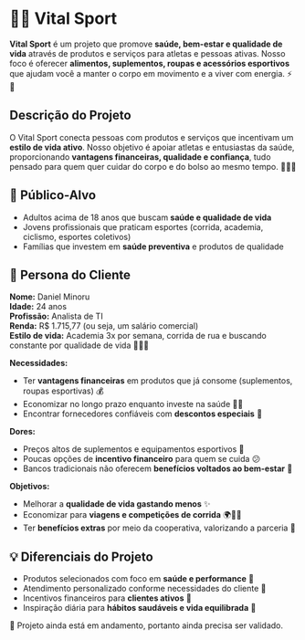 # 🏃‍♂️ Vital Sport

**Vital Sport** é um projeto que promove **saúde, bem-estar e qualidade de vida** através de produtos e serviços para atletas e pessoas ativas. Nosso foco é oferecer **alimentos, suplementos, roupas e acessórios esportivos** que ajudam você a manter o corpo em movimento e a viver com energia. ⚡💪


## Descrição do Projeto
O Vital Sport conecta pessoas com produtos e serviços que incentivam um **estilo de vida ativo**. Nosso objetivo é apoiar atletas e entusiastas da saúde, proporcionando **vantagens financeiras, qualidade e confiança**, tudo pensado para quem quer cuidar do corpo e do bolso ao mesmo tempo. 🥗🏋️‍♂️


## 🎯 Público-Alvo
- Adultos acima de 18 anos que buscam **saúde e qualidade de vida**  
- Jovens profissionais que praticam esportes (corrida, academia, ciclismo, esportes coletivos)  
- Famílias que investem em **saúde preventiva** e produtos de qualidade  


## 👤 Persona do Cliente
**Nome:** Daniel Minoru  
**Idade:** 24 anos  
**Profissão:** Analista de TI  
**Renda:** R$ 1.715,77 (ou seja, um salário comercial)  
**Estilo de vida:** Academia 3x por semana, corrida de rua e buscando constante por qualidade de vida 🏃‍♂️💚  

**Necessidades:**  
- Ter **vantagens financeiras** em produtos que já consome (suplementos, roupas esportivas) 💰  
- Economizar no longo prazo enquanto investe na saúde 🏋️‍♂️  
- Encontrar fornecedores confiáveis com **descontos especiais** 🛒  

**Dores:**  
- Preços altos de suplementos e equipamentos esportivos 💸  
- Poucas opções de **incentivo financeiro** para quem se cuida 😕  
- Bancos tradicionais não oferecem **benefícios voltados ao bem-estar** 🏦  

**Objetivos:**  
- Melhorar a **qualidade de vida gastando menos** ✨  
- Economizar para **viagens e competições de corrida** 🌍🏃‍♂️  
- Ter **benefícios extras** por meio da cooperativa, valorizando a parceria 🤝  


## 💡 Diferenciais do Projeto
- Produtos selecionados com foco em **saúde e performance** 💪  
- Atendimento personalizado conforme necessidades do cliente 🎯  
- Incentivos financeiros para **clientes ativos** 🏅  
- Inspiração diária para **hábitos saudáveis e vida equilibrada** 🌱  


🚨 Projeto ainda está em andamento, portanto ainda precisa ser validado.
